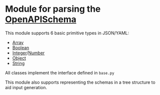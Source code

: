# Module for parsing the [OpenAPISchema](https://swagger.io/specification/)

This module supports 6 basic primitive types in JSON/YAML:
- [Array](array.py)
- [Boolean](boolean.py)
- [Integer](integer.py)/[Number](number.py)
- [Object](object.py)
- [String](string.py)

All classes implement the interface defined in `base.py`

This module also supports representing the schemas in a tree structure to aid input generation.